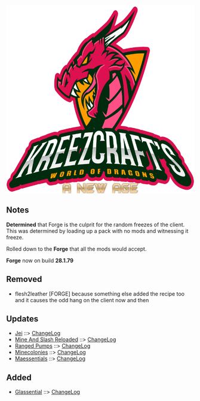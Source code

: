 ![WORLD OF DRAGONS - A NEW AGE LOGO](https://github.com/kreezxil/kreezcraft.com/blob/master/images/wodna.png)

## Notes
**Determined** that Forge is the culprit for the random freezes of the client. This was determined by loading up a pack with no mods and witnessing it freeze.

Rolled down to the **Forge** that all the mods would accept. 

**Forge** now on build **28.1.79**

## Removed
- flesh2leather [FORGE] because something else added the recipe too and it causes the odd hang on the client now and then

## Updates
- [Jei](https://www.curseforge.com/minecraft/mc-mods/jei) ::> [ChangeLog](https://www.curseforge.com/minecraft/mc-mods/jei/files/2823344)
- [Mine And Slash Reloaded](https://www.curseforge.com/minecraft/mc-mods/mine-and-slash-reloaded) ::> [ChangeLog](https://www.curseforge.com/minecraft/mc-mods/mine-and-slash-reloaded/files/2823405)
- [Ranged Pumps](https://www.curseforge.com/minecraft/mc-mods/ranged-pumps) ::> [ChangeLog](https://www.curseforge.com/minecraft/mc-mods/ranged-pumps/files/2823421)
- [Minecolonies](https://www.curseforge.com/minecraft/mc-mods/minecolonies) ::> [ChangeLog](https://www.curseforge.com/minecraft/mc-mods/minecolonies/files/2823518)
- [Maessentials](https://www.curseforge.com/minecraft/mc-mods/maessentials) ::> [ChangeLog](https://www.curseforge.com/minecraft/mc-mods/maessentials/files/2823515)

## Added
- [Glassential](https://www.curseforge.com/minecraft/mc-mods/glassential) ::> [ChangeLog](https://www.curseforge.com/minecraft/mc-mods/glassential/files/2761249)
